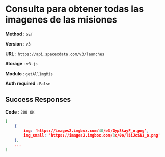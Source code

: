 # Consulta para obtener todas las imagenes de las misiones

**Method** : `GET`

**Version** : `v3`

**URL** : `https://api.spacexdata.com/v3/launches`

**Storage**   :  `v3.js`

**Modulo** :  `getAllImgMis`

**Auth required** : `False`

## Success Responses

**Code** : `200 OK`

```json
[    
	{
        img: 'https://images2.imgbox.com/40/e3/GypSkayF_o.png', 
        img_small: 'https://images2.imgbox.com/3c/0e/T8iJcSN3_o.png'
    },
    ...
]
```
